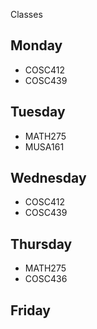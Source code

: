 
 Classes
## Monday
- COSC412
- COSC439
## Tuesday
- MATH275
- MUSA161
## Wednesday
- COSC412
- COSC439
## Thursday
- MATH275
- COSC436
## Friday